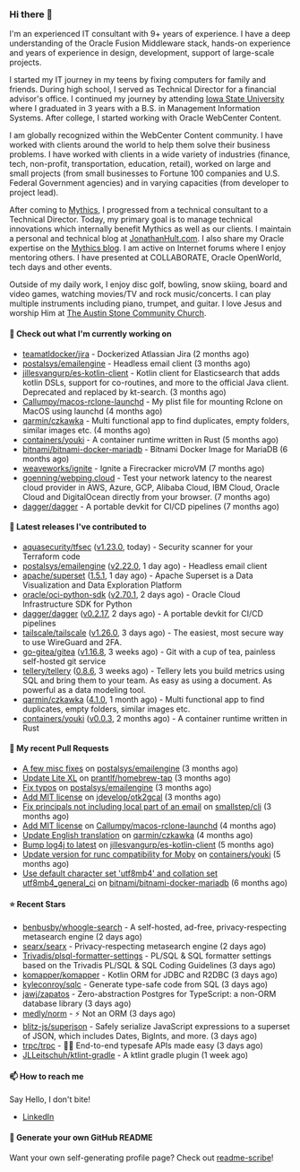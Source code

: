 ### Hi there 👋

I'm an experienced IT consultant with 9+ years of experience. I have a deep understanding of the Oracle Fusion Middleware stack, hands-on experience and years of experience in design, development, support of large-scale projects.

I started my IT journey in my teens by fixing computers for family and friends. During high school, I served as Technical Director for a financial advisor's office. I continued my journey by attending [Iowa State University](iastate.edu) where I graduated in 3 years with a B.S. in Management Information Systems. After college, I started working with Oracle WebCenter Content.

I am globally recognized within the WebCenter Content community. I have worked with clients around the world to help them solve their business problems. I have worked with clients in a wide variety of industries (finance, tech, non-profit, transportation, education, retail), worked on large and small projects (from small businesses to Fortune 100 companies and U.S. Federal Government agencies) and in varying capacities (from developer to project lead).

After coming to [Mythics](https://www.mythics.com/), I progressed from a technical consultant to a Technical Director. Today, my primary goal is to manage technical innovations which internally benefit Mythics as well as our clients. I maintain a personal and technical blog at [JonathanHult.com](https://jonathanhult.com). I also share my Oracle expertise on the [Mythics blog](https://www.mythics.com/about/blog/). I am active on Internet forums where I enjoy mentoring others. I have presented at COLLABORATE, Oracle OpenWorld, tech days and other events.

Outside of my daily work, I enjoy disc golf, bowling, snow skiing, board and video games, watching movies/TV and rock music/concerts. I can play multiple instruments including piano, trumpet, and guitar. I love Jesus and worship Him at [The Austin Stone Community Church](https://austinstone.org/).

#### 👷 Check out what I'm currently working on

- [teamatldocker/jira](https://github.com/teamatldocker/jira) - Dockerized Atlassian Jira (2 months ago)
- [postalsys/emailengine](https://github.com/postalsys/emailengine) - Headless email client (3 months ago)
- [jillesvangurp/es-kotlin-client](https://github.com/jillesvangurp/es-kotlin-client) - Kotlin client for Elasticsearch that adds kotlin DSLs, support for co-routines, and more to the official Java client. Deprecated and replaced by kt-search. (3 months ago)
- [Callumpy/macos-rclone-launchd](https://github.com/Callumpy/macos-rclone-launchd) - My plist file for mounting Rclone on MacOS using launchd (4 months ago)
- [qarmin/czkawka](https://github.com/qarmin/czkawka) - Multi functional app to find duplicates, empty folders, similar images etc. (4 months ago)
- [containers/youki](https://github.com/containers/youki) - A container runtime written in Rust (5 months ago)
- [bitnami/bitnami-docker-mariadb](https://github.com/bitnami/bitnami-docker-mariadb) - Bitnami Docker Image for MariaDB (6 months ago)
- [weaveworks/ignite](https://github.com/weaveworks/ignite) - Ignite a Firecracker microVM (7 months ago)
- [goenning/webping.cloud](https://github.com/goenning/webping.cloud) - Test your network latency to the nearest cloud provider in AWS, Azure, GCP, Alibaba Cloud, IBM Cloud, Oracle Cloud and DigitalOcean directly from your browser. (7 months ago)
- [dagger/dagger](https://github.com/dagger/dagger) - A portable devkit for CI/CD pipelines (7 months ago)

#### 🔭 Latest releases I've contributed to

- [aquasecurity/tfsec](https://github.com/aquasecurity/tfsec) ([v1.23.0](https://github.com/aquasecurity/tfsec/releases/tag/v1.23.0), today) - Security scanner for your Terraform code
- [postalsys/emailengine](https://github.com/postalsys/emailengine) ([v2.22.0](https://github.com/postalsys/emailengine/releases/tag/v2.22.0), 1 day ago) - Headless email client
- [apache/superset](https://github.com/apache/superset) ([1.5.1](https://github.com/apache/superset/releases/tag/1.5.1), 1 day ago) - Apache Superset is a Data Visualization and Data Exploration Platform
- [oracle/oci-python-sdk](https://github.com/oracle/oci-python-sdk) ([v2.70.1](https://github.com/oracle/oci-python-sdk/releases/tag/v2.70.1), 2 days ago) - Oracle Cloud Infrastructure SDK for Python
- [dagger/dagger](https://github.com/dagger/dagger) ([v0.2.17](https://github.com/dagger/dagger/releases/tag/v0.2.17), 2 days ago) - A portable devkit for CI/CD pipelines
- [tailscale/tailscale](https://github.com/tailscale/tailscale) ([v1.26.0](https://github.com/tailscale/tailscale/releases/tag/v1.26.0), 3 days ago) - The easiest, most secure way to use WireGuard and 2FA.
- [go-gitea/gitea](https://github.com/go-gitea/gitea) ([v1.16.8](https://github.com/go-gitea/gitea/releases/tag/v1.16.8), 3 weeks ago) - Git with a cup of tea, painless self-hosted git service
- [tellery/tellery](https://github.com/tellery/tellery) ([0.8.6](https://github.com/tellery/tellery/releases/tag/0.8.6), 3 weeks ago) - Tellery lets you build metrics using SQL and bring them to your team. As easy as using a document. As powerful as a data modeling tool.
- [qarmin/czkawka](https://github.com/qarmin/czkawka) ([4.1.0](https://github.com/qarmin/czkawka/releases/tag/4.1.0), 1 month ago) - Multi functional app to find duplicates, empty folders, similar images etc.
- [containers/youki](https://github.com/containers/youki) ([v0.0.3](https://github.com/containers/youki/releases/tag/v0.0.3), 2 months ago) - A container runtime written in Rust

#### 🔨 My recent Pull Requests

- [A few misc fixes](https://github.com/postalsys/emailengine/pull/117) on [postalsys/emailengine](https://github.com/postalsys/emailengine) (3 months ago)
- [Update Lite XL](https://github.com/prantlf/homebrew-tap/pull/1) on [prantlf/homebrew-tap](https://github.com/prantlf/homebrew-tap) (3 months ago)
- [Fix typos](https://github.com/postalsys/emailengine/pull/112) on [postalsys/emailengine](https://github.com/postalsys/emailengine) (3 months ago)
- [Add MIT license](https://github.com/jdevelop/otk2gcal/pull/1) on [jdevelop/otk2gcal](https://github.com/jdevelop/otk2gcal) (3 months ago)
- [Fix principals not including local part of an email](https://github.com/smallstep/cli/pull/635) on [smallstep/cli](https://github.com/smallstep/cli) (3 months ago)
- [Add MIT license](https://github.com/Callumpy/macos-rclone-launchd/pull/1) on [Callumpy/macos-rclone-launchd](https://github.com/Callumpy/macos-rclone-launchd) (4 months ago)
- [Update English translation](https://github.com/qarmin/czkawka/pull/585) on [qarmin/czkawka](https://github.com/qarmin/czkawka) (4 months ago)
- [Bump log4j to latest](https://github.com/jillesvangurp/es-kotlin-client/pull/76) on [jillesvangurp/es-kotlin-client](https://github.com/jillesvangurp/es-kotlin-client) (5 months ago)
- [Update version for runc compatibility for Moby](https://github.com/containers/youki/pull/530) on [containers/youki](https://github.com/containers/youki) (5 months ago)
- [Use default character set &#39;utf8mb4&#39; and collation set utf8mb4_general_ci](https://github.com/bitnami/bitnami-docker-mariadb/pull/255) on [bitnami/bitnami-docker-mariadb](https://github.com/bitnami/bitnami-docker-mariadb) (6 months ago)

#### ⭐ Recent Stars

- [benbusby/whoogle-search](https://github.com/benbusby/whoogle-search) - A self-hosted, ad-free, privacy-respecting metasearch engine (2 days ago)
- [searx/searx](https://github.com/searx/searx) - Privacy-respecting metasearch engine (2 days ago)
- [Trivadis/plsql-formatter-settings](https://github.com/Trivadis/plsql-formatter-settings) - PL/SQL &amp; SQL formatter settings based on the Trivadis PL/SQL &amp; SQL Coding Guidelines (3 days ago)
- [komapper/komapper](https://github.com/komapper/komapper) - Kotlin ORM for JDBC and R2DBC (3 days ago)
- [kyleconroy/sqlc](https://github.com/kyleconroy/sqlc) - Generate type-safe code from SQL (3 days ago)
- [jawj/zapatos](https://github.com/jawj/zapatos) - Zero-abstraction Postgres for TypeScript: a non-ORM database library (3 days ago)
- [medly/norm](https://github.com/medly/norm) - ⚡ Not an ORM (3 days ago)
- [blitz-js/superjson](https://github.com/blitz-js/superjson) - Safely serialize JavaScript expressions to a superset of JSON, which includes Dates, BigInts, and more. (3 days ago)
- [trpc/trpc](https://github.com/trpc/trpc) - 🧙‍♀️  End-to-end typesafe APIs made easy (3 days ago)
- [JLLeitschuh/ktlint-gradle](https://github.com/JLLeitschuh/ktlint-gradle) - A ktlint gradle plugin (1 week ago)

#### 📫 How to reach me

Say Hello, I don't bite!

- [LinkedIn](https://www.linkedin.com/in/jonathanhult)

#### 📖 Generate your own GitHub README

Want your own self-generating profile page? Check out [readme-scribe](https://github.com/muesli/readme-scribe)!
